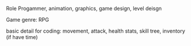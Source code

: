 Role
Progammer, animation, graphics, game design, level deisgn

Game genre: RPG


basic detail for coding: movement, attack, health stats, skill tree, inventory (if have time)
